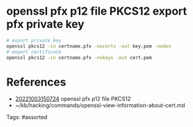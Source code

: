 # openssl pfx p12 file PKCS12 export pfx private key
```bash
# export private key
openssl pkcs12 -in certname.pfx -nocerts -out key.pem -nodes
# export certificate
openssl pkcs12 -in certname.pfx -nokeys -out cert.pem
```

# References
- [20221003150724](/zet/20221003150724/) openssl pfx p12 file PKCS12
- ~/kb/hacking/commands/openssl-view-information-about-cert.md

Tags:
    #assorted

